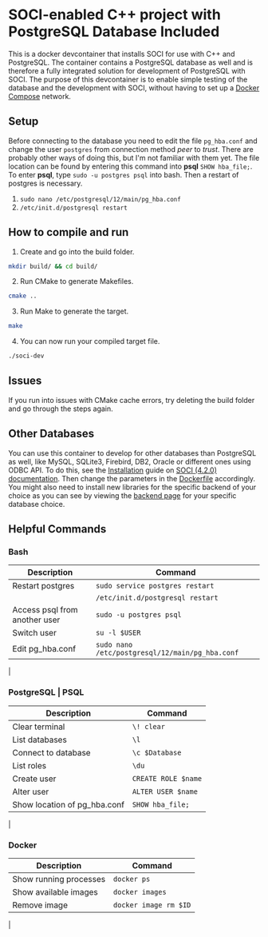 # SOCI-enabled C++ project with PostgreSQL Database Included

This is a docker devcontainer that installs SOCI for use with C++ and PostgreSQL. The container contains a PostgreSQL database as well and is therefore a fully integrated solution for development of PostgreSQL with SOCI. The purpose of this devcontainer is to enable simple testing of the database and the development with SOCI, without having to set up a [Docker Compose](https://docs.docker.com/compose/) network.

## Setup

Before connecting to the database you need to edit the file `pg_hba.conf` and change the user `postgres` from connection method <i>peer</i> to <i>trust</i>. There are probably other ways of doing this, but I'm not familiar with them yet. The file location can be found by entering this command into <b>psql</b> `SHOW hba_file;`. To enter <b>psql</b>, type `sudo -u postgres psql` into bash. Then a restart of postgres is necessary.

1. `sudo nano /etc/postgresql/12/main/pg_hba.conf`
2. `/etc/init.d/postgresql restart`

## How to compile and run

1. Create and go into the build folder.

```bash
mkdir build/ && cd build/
```
2. Run CMake to generate Makefiles.

```bash
cmake ..
```

3. Run Make to generate the target.

```bash
make 
```

4. You can now run your compiled target file.

```bash
./soci-dev
```

## Issues
If you run into issues with CMake cache errors, try deleting the build folder and go through the steps again.

## Other Databases
You can use this container to develop for other databases than PostgreSQL as well, like MySQL, SQLite3, Firebird, DB2, Oracle or different ones using ODBC API.  To do this, see the [Installation](http://soci.sourceforge.net/doc/release/4.0/installation/) guide on [SOCI (4.2.0) documentation](http://soci.sourceforge.net/doc/release/4.0/). Then change the parameters in the [Dockerfile](https://github.com/mariugul/soci-devcontainer/blob/main/.devcontainer/Dockerfile) accordingly. You might also need to install new libraries for the specific backend of your choice as you can see by viewing the [backend page](http://soci.sourceforge.net/doc/release/4.0/backends/) for your specific database choice.

## Helpful Commands

### Bash 

| Description                   | Command |
| ----------------------------- | ------- |
| Restart postgres              | `sudo service postgres restart`  |
|                               | `/etc/init.d/postgresql restart` |
| Access psql from another user | `sudo -u postgres psql`          |
| Switch user                   | `su -l $USER`                    |
| Edit pg_hba.conf              | `sudo nano /etc/postgresql/12/main/pg_hba.conf` |
|

### PostgreSQL | PSQL

| Description                  | Command |
| ---------------------------- | ------- |
| Clear terminal               | `\! clear`     |
| List databases               | `\l`           |
| Connect to database          | `\c $Database` |
| List roles                   | `\du`          |
| Create user                  | `CREATE ROLE $name` |
| Alter user                   | `ALTER USER $name`  |
| Show location of pg_hba.conf | `SHOW hba_file;`    |
|

### Docker

| Description                  | Command |
| ---------------------------- | ------- |
| Show running processes | `docker ps`           |
| Show available images  | `docker images`       |
| Remove image           | `docker image rm $ID` |
| 